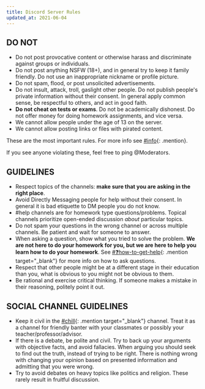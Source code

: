 ```yaml
---
title: Discord Server Rules
updated_at: 2021-06-04
---
```


## DO NOT
 - Do not post provocative content or otherwise harass and discriminate against groups or individuals.
 - Do not post anything NSFW (18+), and in general try to keep it family friendly. Do not use an inappropriate nickname or profile picture.
 - Do not spam, flood, or post unsolicited advertisements.
 - Do not insult, attack, troll, gaslight other people. Do not publish people's private information without their consent. In general apply common sense, be respectful to others, and act in good faith.
 - __Do not cheat on tests or exams__. Do not be academically dishonest. Do not offer money for doing homework assignments, and vice versa.
 - We cannot allow people under the age of 13 on the server.
 - We cannot allow posting links or files with pirated content.

These are the most important rules. For more info see [#info](/info){: .mention}.

If you see anyone violating these, feel free to ping <a class="mention">@Moderators</a>.

## GUIDELINES
 - Respect topics of the channels: __make sure that you are asking in the right place__.
 - Avoid Directly Messaging people for help without their consent. In general it is bad etiquette to DM people you do not know.
 - #help channels are for homework type questions/problems. Topical channels prioritize open-ended discussion *about* particular topics.
 - Do not spam your questions in the wrong channel or across multiple channels. Be patient and wait for someone to answer.
 - When asking a question, show what you tried to solve the problem. __We are not here to do your homework for you, but we are here to help you learn how to do your homework__. See [#❓how-to-get-help](https://discord.com/channels/268882317391429632/488120190538743810){: .mention target="_blank"} for more info on how to ask questions.
 - Respect that other people might be at a different stage in their education than you, what is obvious to you might not be obvious to them.
 - Be rational and exercise critical thinking. If someone makes a mistake in their reasoning, politely point it out.

## SOCIAL CHANNEL GUIDELINES
 - Keep it civil in the [#chill](https://discord.com/channels/268882317391429632/342850939306246145){: .mention target="_blank"} channel. Treat it as a channel for friendly banter with your classmates or possibly your teacher/professor/advisor.
 - If there is a debate, be polite and civil. Try to back up your arguments with objective facts, and avoid fallacies. When arguing you should seek to find out the truth, instead of trying to be right. There is nothing wrong with changing your opinion based on presented information and admitting that you were wrong.
 - Try to avoid debates on heavy topics like politics and religion. These rarely result in fruitful discussion.
